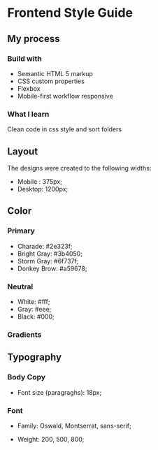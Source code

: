 # Frontend Style Guide

## My process

### Build with

- Semantic HTML 5 markup
- CSS custom properties
- Flexbox
- Mobile-first workflow responsive

### What I learn

Clean code in css style and sort folders

## Layout

The designs were created to the following widths:

- Mobile : 375px;
- Desktop: 1200px;

## Color

### Primary

- Charade: #2e323f;
- Bright Gray: #3b4050;
- Storm Gray: #6f737f;
- Donkey Brow: #a59678;

### Neutral

- White: #fff;
- Gray: #eee;
- Black: #000;

### Gradients

## Typography

### Body Copy

- Font size (paragraghs): 18px;

### Font

- Family: Oswald, Montserrat, sans-serif;

- Weight: 200, 500, 800;

